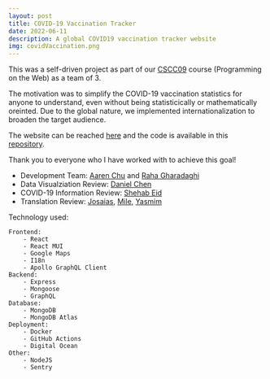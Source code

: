 ```yaml
---
layout: post
title: COVID-19 Vaccination Tracker
date: 2022-06-11
description: A global COVID19 vaccination tracker website
img: covidVaccination.png
---
```


This was a self-driven project as part of our [CSCC09] course (Programming on the Web) as a team of 3.

The motivation was to simplify the COVID-19 vaccination statistics for anyone to understand, even without being statisticically or mathematically oreinted. Due to the global nature, we implemented internationalization to broaden the target audience.

The website can be reached [here] and the code is available in this [repository].

Thank you to everyone who I have worked with to achieve this goal!

- Development Team: [Aaren Chu] and [Raha Gharadaghi]
- Data Visualziation Review: [Daniel Chen]
- COVID-19 Information Review: [Shehab Eid]
- Translation Review: [Josaias], [Mile], [Yasmim]

Technology used:

```
Frontend:
    - React
    - React MUI
    - Google Maps
    - I18n
    - Apollo GraphQL Client
Backend:
    - Express
    - Mongoose
    - GraphQL
Database:
    - MongoDB
    - MongoDB Atlas
Deployment:
    - Docker
    - GitHub Actions
    - Digital Ocean
Other:
    - NodeJS
    - Sentry
```

[aaren chu]: https://www.linkedin.com/in/aaren-chu/?originalSubdomain=ca
[raha gharadaghi]: https://www.linkedin.com/in/raha-gharadaghi/?originalSubdomain=ca
[daniel chen]: https://github.com/chendaniely
[shehab eid]: https://www.linkedin.com/in/shehab-eid-824985118/?originalSubdomain=ca
[josaias]: https://www.twitch.tv/studycoach
[mile]: https://www.twitch.tv/gatoslivrosecia
[yasmim]: https://www.twitch.tv/mileeveli
[here]: https://covid.mohamedtayeh.com/
[cscc09]: https://utsc.calendar.utoronto.ca/course/cscc09h3
[repository]: https://github.com/UTSCC09/project-fullstackarmy
